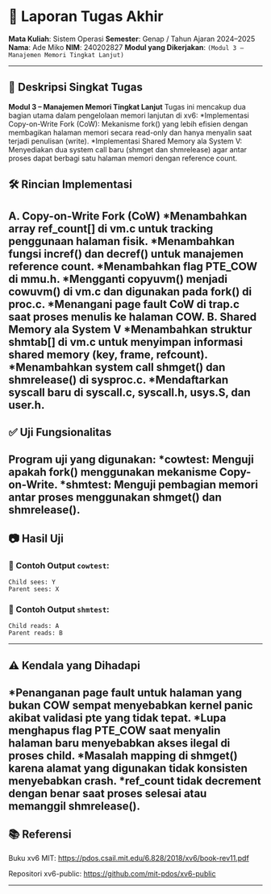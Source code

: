 # 📝 Laporan Tugas Akhir

**Mata Kuliah**: Sistem Operasi
**Semester**: Genap / Tahun Ajaran 2024–2025
**Nama**: Ade Miko
**NIM**: 240202827
**Modul yang Dikerjakan**:
`(Modul 3 – Manajemen Memori Tingkat Lanjut)`

---

## 📌 Deskripsi Singkat Tugas

**Modul 3 – Manajemen Memori Tingkat Lanjut**
Tugas ini mencakup dua bagian utama dalam pengelolaan memori lanjutan di xv6:
*Implementasi Copy-on-Write Fork (CoW): Mekanisme fork() yang lebih efisien dengan membagikan halaman memori secara read-only dan hanya menyalin saat terjadi penulisan (write).
*Implementasi Shared Memory ala System V: Menyediakan dua system call baru (shmget dan shmrelease) agar antar proses dapat berbagi satu halaman memori dengan reference count.

## 🛠️ Rincian Implementasi

**A. Copy-on-Write Fork (CoW)**
*Menambahkan array ref_count[] di vm.c untuk tracking penggunaan halaman fisik.
*Menambahkan fungsi incref() dan decref() untuk manajemen reference count.
*Menambahkan flag PTE_COW di mmu.h.
*Mengganti copyuvm() menjadi cowuvm() di vm.c dan digunakan pada fork() di proc.c.
*Menangani page fault CoW di trap.c saat proses menulis ke halaman COW.
**B. Shared Memory ala System V**
*Menambahkan struktur shmtab[] di vm.c untuk menyimpan informasi shared memory (key, frame, refcount).
*Menambahkan system call shmget() dan shmrelease() di sysproc.c.
*Mendaftarkan syscall baru di syscall.c, syscall.h, usys.S, dan user.h.
---
## ✅ Uji Fungsionalitas

Program uji yang digunakan:
*cowtest: Menguji apakah fork() menggunakan mekanisme Copy-on-Write.
*shmtest: Menguji pembagian memori antar proses menggunakan shmget() dan shmrelease().
---

## 📷 Hasil Uji


### 📍 Contoh Output `cowtest`:

```
Child sees: Y
Parent sees: X
```

### 📍 Contoh Output `shmtest`:

```
Child reads: A
Parent reads: B
```
---

## ⚠️ Kendala yang Dihadapi

*Penanganan page fault untuk halaman yang bukan COW sempat menyebabkan kernel panic akibat validasi pte yang tidak tepat.
*Lupa menghapus flag PTE_COW saat menyalin halaman baru menyebabkan akses ilegal di proses child.
*Masalah mapping di shmget() karena alamat yang digunakan tidak konsisten menyebabkan crash.
*ref_count tidak decrement dengan benar saat proses selesai atau memanggil shmrelease().
---

## 📚 Referensi

Buku xv6 MIT: https://pdos.csail.mit.edu/6.828/2018/xv6/book-rev11.pdf

Repositori xv6-public: https://github.com/mit-pdos/xv6-public

---


